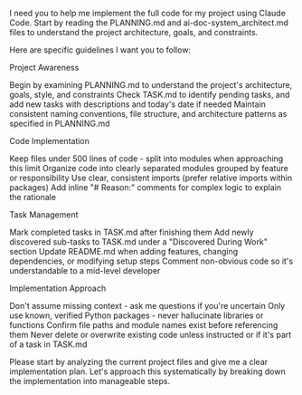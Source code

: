I need you to help me implement the full code for my project using Claude Code. Start by reading the PLANNING.md and ai-doc-system_architect.md files to understand the project architecture, goals, and constraints.


Here are specific guidelines I want you to follow:


Project Awareness

Begin by examining PLANNING.md to understand the project's architecture, goals, style, and constraints
Check TASK.md to identify pending tasks, and add new tasks with descriptions and today's date if needed
Maintain consistent naming conventions, file structure, and architecture patterns as specified in PLANNING.md



Code Implementation

Keep files under 500 lines of code - split into modules when approaching this limit
Organize code into clearly separated modules grouped by feature or responsibility
Use clear, consistent imports (prefer relative imports within packages)
Add inline "# Reason:" comments for complex logic to explain the rationale



Task Management

Mark completed tasks in TASK.md after finishing them
Add newly discovered sub-tasks to TASK.md under a "Discovered During Work" section
Update README.md when adding features, changing dependencies, or modifying setup steps
Comment non-obvious code so it's understandable to a mid-level developer



Implementation Approach

Don't assume missing context - ask me questions if you're uncertain
Only use known, verified Python packages - never hallucinate libraries or functions
Confirm file paths and module names exist before referencing them
Never delete or overwrite existing code unless instructed or if it's part of a task in TASK.md



Please start by analyzing the current project files and give me a clear implementation plan. Let's approach this systematically by breaking down the implementation into manageable steps.
